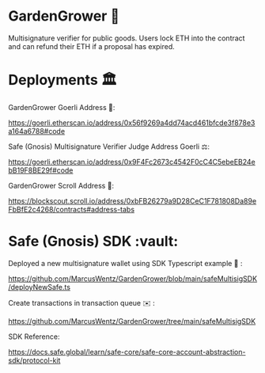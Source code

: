 # GardenGrower :rose:

Multisignature verifier for public goods.
Users lock ETH into the contract and can refund their ETH if a proposal has expired.

# Deployments 🏛️

GardenGrower Goerli Address 🌹:

https://goerli.etherscan.io/address/0x56f9269a4dd74acd461bfcde3f878e3a164a6788#code

Safe (Gnosis) Multisignature Verifier Judge Address Goerli ⚖️:

https://goerli.etherscan.io/address/0x9F4Fc2673c4542F0cC4C5ebeEB24ebB19F8BE29f#code

GardenGrower Scroll Address 📜:

https://blockscout.scroll.io/address/0xbFB26279a9D28CeC1F781808Da89eFbBfE2c4268/contracts#address-tabs

# Safe (Gnosis) SDK :vault:

Deployed a new multisignature wallet using SDK Typescript example 🔐 :

https://github.com/MarcusWentz/GardenGrower/blob/main/safeMultisigSDK/deployNewSafe.ts

Create transactions in transaction queue ✉️ : 

https://github.com/MarcusWentz/GardenGrower/tree/main/safeMultisigSDK

SDK Reference:

https://docs.safe.global/learn/safe-core/safe-core-account-abstraction-sdk/protocol-kit
